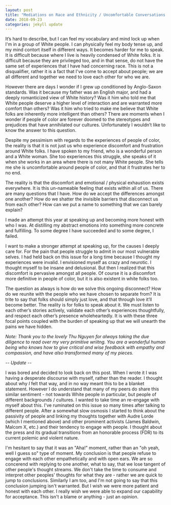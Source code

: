 ```yaml
---
layout: post
title: "Mediations on Race and Ethnicity / Uncomfortable Conversations / Looking Forward"
date: 2018-09-23
categories: jekyll update
---
```


It’s hard to describe, but I can feel my vocabulary and mind lock up when I'm in a group of White people. I can physically feel my body tense up, and my mind contort itself in different ways. It becomes harder for me to speak. It is difficult because where I live is heavily condensed of White folks. It is difficult because they are privileged too, and in that sense, do not have the same set of experiences that I have had concerning race. This is not a disqualifier, rather it is a fact that I've come to accept about people; we are all different and together we need to love each other for who we are.

However there are days I wonder if I grew up conditioned by Anglo-Saxon standards. Was it because my father was an English major, and had a deeply romanticized view of White history? Was it him who told me that White people deserve a higher level of interaction and are warranted more comfort than others? Was it him who tried to make me believe that White folks are inherently more intelligent than others? There are moments when I wonder if people of color are forever doomed to the stereotypes and prejudices that have annihilated our cultures. Unfortunately I wouldn’t like to know the answer to this question.

Despite my pessimism with regards to the experiences of people of color, the reality is that it is not just us who experience discomfort and frustration around White folks. I have spoken to my friend, who is a wonderful person and a White woman. She too experiences this struggle, she speaks of it when she works in an area where there is not many White people. She tells me she is uncomfortable around people of color, and that it frustrates her to no end.

The reality is that the discomfort and emotional / physical exhaustion exists everywhere. It is this un-nameable feeling that exists within all of us. There are many questions that I have. How do we accept the differences amongst one another? How do we shatter the invisible barriers that disconnect us from each other? How can we put a name to something that we can barely explain?

I made an attempt this year at speaking up and becoming more honest with who I was. At distilling my abstract emotions into something more concrete and fulfilling. To some degree I have succeeded and to some degree, I failed. 

I want to make a stronger attempt at speaking up, for the causes I deeply care for. For the pain that people struggle to admit in our most vulnerable selves. I had held back on this issue for a long time because I thought my experiences were invalid. I envisioned myself as crazy and neurotic. I thought myself to be insane and delusional. But then I realized that this discomfort is pervasive amongst all people. Of course it is a discomfort more definitive in people of color, but it is also existent in white folks too.

The question as always is how do we solve this ongoing disconnect? How do we reunite with the people who we have chosen to separate from? It is trite to say that folks should simply just love, and that through love it’ll become better. The reality is for folks to speak about it. We must listen to each other’s stories actively, validate each other’s experiences thoughtfully, and respect each other’s presence wholeheartedly. It is with these three focal points coupled with the burden of speaking up that we will unearth the pains we have hidden.

*Note: Thank you to the lovely Thu Nguyen for always taking the due diligence to read over my very primitive wriitng. You are a wonderful human being who knows how to give critical and wise feedback with empathy and compassion, and have also transformed many of my pieces.*

-- *Update* --

I was bored and decided to look back on this post. When I wrote it I was having a desperate discourse with myself, rather than the reader. I thought about why _I_ felt that way, and in no way meant this to be a blanket statement. However I do understand that many of my peers do share this similar sentiment - not towards White people in particular, but people of different backgrounds / cultures. I wanted to take time an re-engage with myself about this. I've ruminated on this issue so many times after talking to different people. After a somewhat slow osmosis I started to think about the passivity of people and linking my thoughts together with Audre Lorde (which I mentioned above) and other prominent activists (James Baldwin, Malcom X, etc.) and their tendency to engage with people. I thought about the press and its gradual transitions from an honorable process (FDR) to its current polemic and violent nature.

I'm hesitant to say that it was an "Aha!" moment, rather than an "oh yeah, well I guess so" type of moment. My conclusion is that people refuse to engage with each other empathetically and with open ears. We are so concerend with replying to one another, what to say, that we lose tangent of other people's thought streams. We don't take the time to consume and interpret other peoples' thoughts for what they are - rather we are quick to jump to conclusions. Similarly I am too, and I'm not going to say that this conclusion jumping isn't warranted. But I wish we were more patient and honest with each other. I really wish we were able to expand our capability for acceptance. This isn't a blame or anything - just an opinion.
